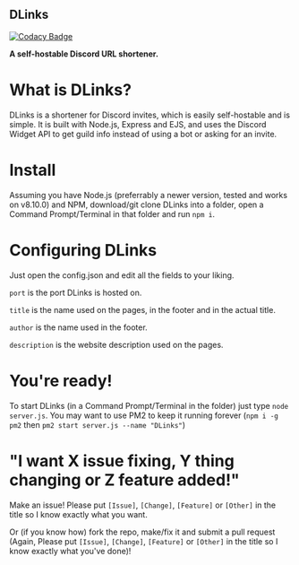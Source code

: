 ## DLinks

[![Codacy Badge](https://api.codacy.com/project/badge/Grade/2e040ff63a824408a93a0c86cd656228)](https://www.codacy.com/app/theanidox/dlinks?utm_source=github.com&amp;utm_medium=referral&amp;utm_content=theanidox/dlinks&amp;utm_campaign=Badge_Grade)

**A self-hostable Discord URL shortener.**

# What is DLinks?

DLinks is a shortener for Discord invites, which is easily self-hostable and is simple.
It is built with Node.js, Express and EJS, and uses the Discord Widget API to get guild info instead of using a bot or asking for an invite.

# Install

Assuming you have Node.js (preferrably a newer version, tested and works on v8.10.0) and NPM, download/git clone DLinks into a folder, open a Command Prompt/Terminal in that folder and run `npm i`.

# Configuring DLinks

Just open the config.json and edit all the fields to your liking.

`port` is the port DLinks is hosted on.

`title` is the name used on the pages, in the footer and in the actual title.

`author` is the name used in the footer.

`description` is the website description used on the pages.

# You're ready!

To start DLinks (in a Command Prompt/Terminal in the folder) just type `node server.js`. You may want to use PM2 to keep it running forever (`npm i -g pm2` then `pm2 start server.js --name "DLinks"`)

# "I want X issue fixing, Y thing changing or Z feature added!"

Make an issue! Please put `[Issue]`, `[Change]`, `[Feature]` or `[Other]` in the title so I know exactly what you want.

Or (if you know how) fork the repo, make/fix it and submit a pull request (Again, Please put `[Issue]`, `[Change]`, `[Feature]` or `[Other]` in the title so I know exactly what you've done)!
